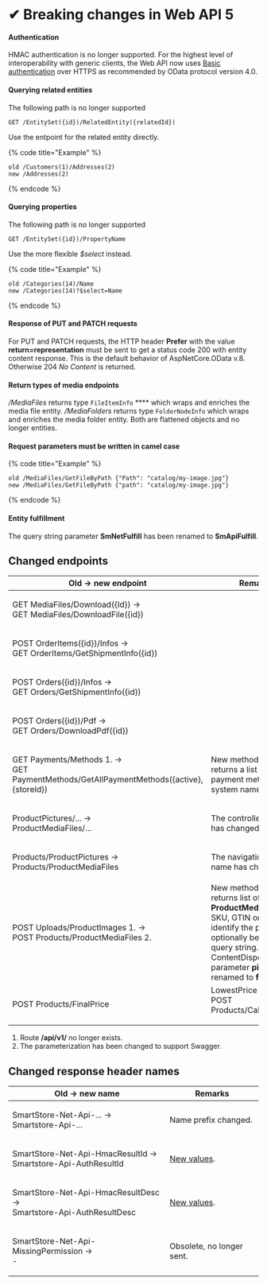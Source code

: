 # ✔ Breaking changes in Web API 5

#### Authentication

HMAC authentication is no longer supported. For the highest level of interoperability with generic clients, the Web API now uses [Basic authentication](authentication.md) over HTTPS as recommended by OData protocol version 4.0.

#### Querying related entities

The following path is no longer supported

```
GET /EntitySet({id})/RelatedEntity({relatedId})
```

Use the entpoint for the related entity directly.

{% code title="Example" %}
```
old /Customers(1)/Addresses(2)
new /Addresses(2)
```
{% endcode %}

#### Querying properties

The following path is no longer supported

```
GET /EntitySet({id})/PropertyName
```

Use the more flexible _$select_ instead.

{% code title="Example" %}
```
old /Categories(14)/Name
new /Categories(14)?$select=Name
```
{% endcode %}

#### Response of PUT and PATCH requests

For PUT and PATCH requests, the HTTP header **Prefer** with the value **return=representation** must be sent to get a status code 200 with entity content response. This is the default behavior of AspNetCore.OData v.8. Otherwise 204 _No Content_ is returned.

#### Return types of media endpoints

_/MediaFiles_ returns type `FileItemInfo` **** which wraps and enriches the media file entity. _/MediaFolders_ returns type `FolderNodeInfo` which wraps and enriches the media folder entity. Both are flattened objects and no longer entities.

#### Request parameters must be written in camel case

{% code title="Example" %}
```
old /MediaFiles/GetFileByPath {"Path": "catalog/my-image.jpg"}
new /MediaFiles/GetFileByPath {"path": "catalog/my-image.jpg"}
```
{% endcode %}

#### Entity fulfillment

The query string parameter **SmNetFulfill** has been renamed to **SmApiFulfill**.

## Changed endpoints

| Old -> new endpoint                                                                              | Remarks                                                                                                                                                                                                   |
| ------------------------------------------------------------------------------------------------ | --------------------------------------------------------------------------------------------------------------------------------------------------------------------------------------------------------- |
| <p>GET MediaFiles/Download({Id}) -><br>GET MediaFiles/DownloadFile({id})</p>                     |                                                                                                                                                                                                           |
| <p>POST OrderItems({id})/Infos -><br>GET OrderItems/GetShipmentInfo({id})</p>                    |                                                                                                                                                                                                           |
| <p>POST Orders({id})/Infos -><br>GET Orders/GetShipmentInfo({id})</p>                            |                                                                                                                                                                                                           |
| <p>POST Orders({id})/Pdf -><br>GET Orders/DownloadPdf({id})</p>                                  |                                                                                                                                                                                                           |
| <p>GET Payments/Methods 1. -><br>GET PaymentMethods/GetAllPaymentMethods({active},{storeId})</p> | New method. Now returns a list of payment method system names.                                                                                                                                            |
| <p>ProductPictures/... -><br>ProductMediaFiles/...</p>                                           | The controller name has changed.                                                                                                                                                                          |
| <p>Products/ProductPictures -><br>Products/ProductMediaFiles</p>                                 | The navigation property name has changed.                                                                                                                                                                 |
| <p>POST Uploads/ProductImages 1. -><br>POST Products/ProductMediaFiles 2.</p>                    | New method. Now returns list of **ProductMediaFile**. SKU, GTIN or MPN to identify the product can optionally be sent via query string. ContentDisposition parameter **pictureId** renamed to **fileId**. |
| <p>POST Products/FinalPrice|LowestPrice -><br>POST Products/CalculatePrice</p>                   | New method. Now returns **CalculatedProductPrice**.                                                                                                                                                       |

1. Route **/api/v1/** no longer exists.
2. The parameterization has been changed to support Swagger.

## Changed response header names

| Old -> new name                                                              | Remarks                                                        |
| ---------------------------------------------------------------------------- | -------------------------------------------------------------- |
| <p>SmartStore-Net-Api-... -><br>Smartstore-Api-...</p>                       | Name prefix changed.                                           |
| <p>SmartStore-Net-Api-HmacResultId -><br>Smartstore-Api-AuthResultId</p>     | [New values](breaking-changes-in-web-api-5.md#authentication). |
| <p>SmartStore-Net-Api-HmacResultDesc -><br>Smartstore-Api-AuthResultDesc</p> | [New values](breaking-changes-in-web-api-5.md#authentication). |
| <p>SmartStore-Net-Api-MissingPermission -><br>-</p>                          | Obsolete, no longer sent.                                      |

